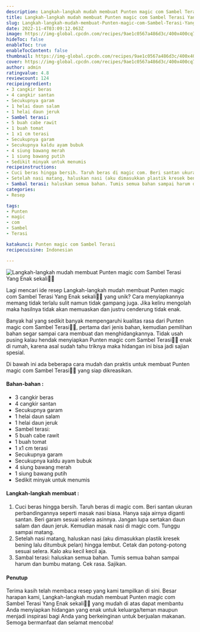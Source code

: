 ```yaml
---
description: Langkah-langkah mudah membuat Punten magic com Sambel Terasi Yang Enak sekali"
title: Langkah-langkah mudah membuat Punten magic com Sambel Terasi Yang Enak sekali
slug: Langkah-langkah-mudah-membuat-Punten-magic-com-Sambel-Terasi-Yang-Enak-sekali
date: 2022-11-4T03:09:12.063Z
image: https://img-global.cpcdn.com/recipes/9ae1c0567a486d3c/400x400cq70/photo.jpg
hideToc: false
enableToc: true
enableTocContent: false
thumbnail: https://img-global.cpcdn.com/recipes/9ae1c0567a486d3c/400x400cq70/photo.jpg
cover: https://img-global.cpcdn.com/recipes/9ae1c0567a486d3c/400x400cq70/photo.jpg
author: admin
ratingvalue: 4.8
reviewcount: 124
recipeingredient:
- 3 cangkir beras
- 4 cangkir santan
- Secukupnya garam
- 1 helai daun salam
- 1 helai daun jeruk
- Sambel terasi:
- 5 buah cabe rawit
- 1 buah tomat
- 1 x1 cm terasi
- Secukupnya garam
- Secukupnya kaldu ayam bubuk
- 4 siung bawang merah
- 1 siung bawang putih
- Sedikit minyak untuk menumis
recipeinstructions:
- Cuci beras hingga bersih. Taruh beras di magic com. Beri santan ukuran perbandingannya seperti masak nasi biasa. Hanya saja airnya diganti santan. Beri garam sesuai selera asinnya. Jangan lupa sertakan daun salam dan daun jeruk. Kemudian masak nasi di magic com. Tunggu sampai matang.
- Setelah nasi matang, haluskan nasi (aku dimasukkan plastik kresek bening lalu ditumbuk pelan) hingga lembut. Cetak dan potong-potong sesuai selera. Kalo aku kecil kecil aja.
- Sambal terasi: haluskan semua bahan. Tumis semua bahan sampai harum dan bumbu matang. Cek rasa. Sajikan.
categories:
- Resep

tags:
- Punten
- magic
- com
- Sambel
- Terasi

katakunci: Punten magic com Sambel Terasi
recipecuisine: Indonesian

---
```


![Langkah-langkah mudah membuat Punten magic com Sambel Terasi Yang Enak sekali👩‍🍳](https://img-global.cpcdn.com/recipes/9ae1c0567a486d3c/400x400cq70/photo.jpg)

Lagi mencari ide resep Langkah-langkah mudah membuat Punten magic com Sambel Terasi Yang Enak sekali👩‍🍳 yang unik? Cara menyiapkannya memang tidak terlalu sulit namun tidak gampang juga. Jika keliru mengolah maka hasilnya tidak akan memuaskan dan justru cenderung tidak enak.

Banyak hal yang sedikit banyak mempengaruhi kualitas rasa dari Punten magic com Sambel Terasi👩‍🍳, pertama dari jenis bahan, kemudian pemilihan bahan segar sampai cara membuat dan menghidangkannya. Tidak usah pusing kalau hendak menyiapkan Punten magic com Sambel Terasi👩‍🍳 enak di rumah, karena asal sudah tahu triknya maka hidangan ini bisa jadi sajian spesial.

Di bawah ini ada beberapa cara mudah dan praktis untuk membuat Punten magic com Sambel Terasi👩‍🍳 yang siap dikreasikan.

<!--inarticleads1-->

#### Bahan-bahan :

- 3 cangkir beras
- 4 cangkir santan
- Secukupnya garam
- 1 helai daun salam
- 1 helai daun jeruk
- Sambel terasi:
- 5 buah cabe rawit
- 1 buah tomat
- 1 x1 cm terasi
- Secukupnya garam
- Secukupnya kaldu ayam bubuk
- 4 siung bawang merah
- 1 siung bawang putih
- Sedikit minyak untuk menumis

<!--inarticleads2-->

#### Langkah-langkah membuat :

1. Cuci beras hingga bersih. Taruh beras di magic com. Beri santan ukuran perbandingannya seperti masak nasi biasa. Hanya saja airnya diganti santan. Beri garam sesuai selera asinnya. Jangan lupa sertakan daun salam dan daun jeruk. Kemudian masak nasi di magic com. Tunggu sampai matang.
1. Setelah nasi matang, haluskan nasi (aku dimasukkan plastik kresek bening lalu ditumbuk pelan) hingga lembut. Cetak dan potong-potong sesuai selera. Kalo aku kecil kecil aja.
1. Sambal terasi: haluskan semua bahan. Tumis semua bahan sampai harum dan bumbu matang. Cek rasa. Sajikan.

#### Penutup

Terima kasih telah membaca resep yang kami tampilkan di sini. Besar harapan kami, Langkah-langkah mudah membuat Punten magic com Sambel Terasi Yang Enak sekali👩‍🍳 yang mudah di atas dapat membantu Anda menyiapkan hidangan yang enak untuk keluarga/teman maupun menjadi inspirasi bagi Anda yang berkeinginan untuk berjualan makanan. Semoga bermanfaat dan selamat mencoba!